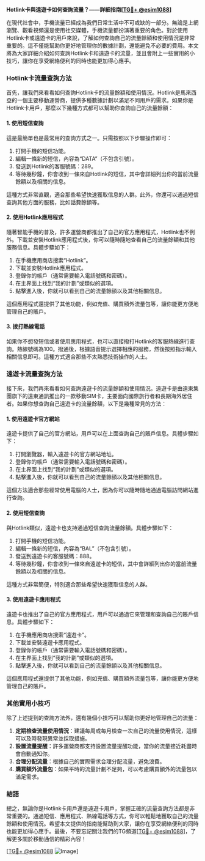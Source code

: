 **Hotlink卡與遠遊卡如何查詢流量？——詳細指南[[TG💪+ @esim1088](https://t.me/s/esim1088)]**

在現代社會中，手機流量已經成為我們日常生活中不可或缺的一部分。無論是上網瀏覽、觀看視頻還是使用社交媒體，手機流量都扮演著重要的角色。對於使用Hotlink卡或遠遊卡的用戶來說，了解如何查詢自己的流量餘額和使用情況是非常重要的。這不僅能幫助你更好地管理你的數據計劃，還能避免不必要的費用。本文將為大家詳細介紹如何查詢Hotlink卡和遠遊卡的流量，並且會附上一些實用的小技巧，讓你在享受網絡便利的同時也能更加得心應手。

### Hotlink卡流量查詢方法

首先，讓我們來看看如何查詢Hotlink卡的流量餘額和使用情況。Hotlink是馬來西亞的一個主要移動運營商，提供多種數據計劃以滿足不同用戶的需求。如果你是Hotlink卡用戶，那麼以下幾種方式都可以幫助你查詢自己的流量餘額：

#### 1. 使用短信查詢

這是最簡單也是最常用的查詢方式之一。只需按照以下步驟操作即可：

1. 打開手機的短信功能。
2. 編輯一條新的短信，內容為“DATA”（不包含引號）。
3. 發送到Hotlink的客服號碼：289。
4. 等待幾秒鐘，你會收到一條來自Hotlink的短信，其中會詳細列出你的當前流量餘額以及相關的信息。

這種方式非常直觀，適合那些希望快速獲取信息的人群。此外，你還可以通過短信查詢其他方面的服務，比如話費餘額等。

#### 2. 使用Hotlink應用程式

隨著智能手機的普及，許多運營商都推出了自己的官方應用程式，Hotlink也不例外。下載並安裝Hotlink應用程式後，你可以隨時隨地查看自己的流量餘額和其他服務信息。具體步驟如下：

1. 在手機應用商店搜索“Hotlink”。
2. 下載並安裝Hotlink應用程式。
3. 登錄你的帳戶（通常需要輸入電話號碼和密碼）。
4. 在主界面上找到“我的計劃”或類似的選項。
5. 點擊進入後，你就可以看到自己的流量餘額以及其他相關信息。

這個應用程式還提供了其他功能，例如充值、購買額外流量包等，讓你能更方便地管理自己的賬戶。

#### 3. 拨打熱線電話

如果你不想發短信或者使用應用程式，也可以直接撥打Hotlink的客服熱線進行查詢。熱線號碼為100。撥通後，根據語音提示選擇相應的服務，然後按照指示輸入相關信息即可。這種方式適合那些不太熟悉技術操作的人士。

### 遠遊卡流量查詢方法

接下來，我們再來看看如何查詢遠遊卡的流量餘額和使用情況。遠遊卡是由遠東集團旗下的遠東通訊推出的一款移動SIM卡，主要面向國際旅行者和長期海外居住者。如果你想查詢自己遠遊卡的流量餘額，以下是幾種常見的方法：

#### 1. 使用遠遊卡官方網站

遠遊卡提供了自己的官方網站，用戶可以在上面查詢自己的賬戶信息。具體步驟如下：

1. 打開瀏覽器，輸入遠遊卡的官方網站地址。
2. 登錄你的帳戶（通常需要輸入電話號碼和密碼）。
3. 在主界面上找到“我的計劃”或類似的選項。
4. 點擊進入後，你就可以看到自己的流量餘額以及其他相關信息。

這個方法適合那些經常使用電腦的人士，因為你可以隨時隨地通過電腦訪問網站進行查詢。

#### 2. 使用短信查詢

與Hotlink類似，遠遊卡也支持通過短信查詢流量餘額。具體步驟如下：

1. 打開手機的短信功能。
2. 編輯一條新的短信，內容為“BAL”（不包含引號）。
3. 發送到遠遊卡的客服號碼：888。
4. 等待幾秒鐘，你會收到一條來自遠遊卡的短信，其中會詳細列出你的當前流量餘額以及相關的信息。

這種方式非常簡便，特別適合那些希望快速獲取信息的人群。

#### 3. 使用遠遊卡應用程式

遠遊卡也推出了自己的官方應用程式，用戶可以通過它來管理和查詢自己的賬戶信息。具體步驟如下：

1. 在手機應用商店搜索“遠遊卡”。
2. 下載並安裝遠遊卡應用程式。
3. 登錄你的帳戶（通常需要輸入電話號碼和密碼）。
4. 在主界面上找到“我的計劃”或類似的選項。
5. 點擊進入後，你就可以看到自己的流量餘額以及其他相關信息。

這個應用程式還提供了其他功能，例如充值、購買額外流量包等，讓你能更方便地管理自己的賬戶。

### 其他實用小技巧

除了上述提到的查詢方法外，還有幾個小技巧可以幫助你更好地管理自己的流量：

1. **定期檢查流量使用情況**：建議每周或每月檢查一次自己的流量使用情況，這樣可以及時發現異常並採取措施。
2. **設置流量提醒**：許多運營商都支持設置流量提醒功能，當你的流量接近耗盡時會自動通知你。
3. **合理分配流量**：根據自己的實際需求合理分配流量，避免浪費。
4. **購買額外流量包**：如果平時的流量計劃不足夠，可以考慮購買額外的流量包以滿足需求。

### 結語

總之，無論你是Hotlink卡用戶還是遠遊卡用戶，掌握正確的流量查詢方法都是非常重要的。通過短信、應用程式、熱線電話等方式，你可以輕鬆地獲取自己的流量餘額和使用情況。希望本文提供的指南能幫助到大家，讓你在享受網絡便利的同時也能更加得心應手。最後，不要忘記關注我們的TG頻道[[TG💪+ @esim1088](https://t.me/s/esim1088)]，了解更多關於移動通信的精彩內容！

[[TG💪+ @esim1088](https://t.me/s/esim1088) ![Image](https://i.postimg.cc/4NQfJmqS/Snipaste-2025-05-13-00-14-12.png)]